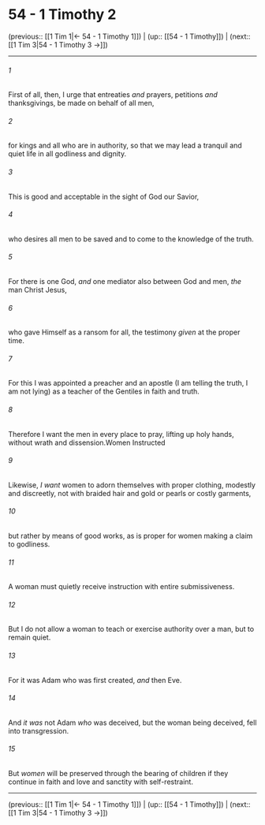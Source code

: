 # 54 - 1 Timothy 2

(previous:: [[1 Tim 1|← 54 - 1 Timothy 1]]) | (up:: [[54 - 1 Timothy]]) | (next:: [[1 Tim 3|54 - 1 Timothy 3 →]])

***


###### 1 
First of all, then, I urge that entreaties _and_ prayers, petitions _and_ thanksgivings, be made on behalf of all men, 

###### 2 
for kings and all who are in authority, so that we may lead a tranquil and quiet life in all godliness and dignity. 

###### 3 
This is good and acceptable in the sight of God our Savior, 

###### 4 
who desires all men to be saved and to come to the knowledge of the truth. 

###### 5 
For there is one God, _and_ one mediator also between God and men, _the_ man Christ Jesus, 

###### 6 
who gave Himself as a ransom for all, the testimony _given_ at the proper time. 

###### 7 
For this I was appointed a preacher and an apostle (I am telling the truth, I am not lying) as a teacher of the Gentiles in faith and truth. 

###### 8 
Therefore I want the men in every place to pray, lifting up holy hands, without wrath and dissension.Women Instructed 

###### 9 
Likewise, _I want_ women to adorn themselves with proper clothing, modestly and discreetly, not with braided hair and gold or pearls or costly garments, 

###### 10 
but rather by means of good works, as is proper for women making a claim to godliness. 

###### 11 
A woman must quietly receive instruction with entire submissiveness. 

###### 12 
But I do not allow a woman to teach or exercise authority over a man, but to remain quiet. 

###### 13 
For it was Adam who was first created, _and_ then Eve. 

###### 14 
And _it was_ not Adam _who_ was deceived, but the woman being deceived, fell into transgression. 

###### 15 
But _women_ will be preserved through the bearing of children if they continue in faith and love and sanctity with self-restraint.

***

(previous:: [[1 Tim 1|← 54 - 1 Timothy 1]]) | (up:: [[54 - 1 Timothy]]) | (next:: [[1 Tim 3|54 - 1 Timothy 3 →]])
